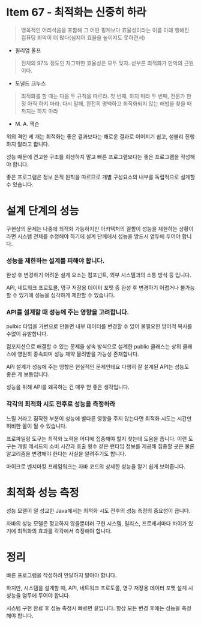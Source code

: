 # Item 67 - 최적화는 신중히 하라

> 맹목적인 어리석음을 포함해 그 어떤 핑계보다 효율성이라는 이름 아래 행해진 컴퓨팅 죄악이 더 많다(심지어 효율을 높이지도 못하면서)
- 윌리엄 울프

> 전체의 97% 정도인 자그마한 효율성은 모두 잊자. 섣부른 최적화가 만악의 근원이다.
- 도널드 크누스

> 최적화를 할 때는 다음 두 규칙을 따르라.
첫 번째, 하지 마라
두 번째, 전문가 한정 아직 하지 마라. 다시 말해, 완전히 명백하고 최적화되지 않는 해법을 찾을 때까지는 하지 마라
- M. A. 잭슨

위의 격언 세 개는 최적화는 좋은 결과보다는 해로운 결과로 이어지기 쉽고, 섣불리 진행하지 말라고 합니다.

성능 때문에 견고한 구조를 희생하지 말고 빠른 프로그램보다는 좋은 프로그램을 작성해야 합니다.

좋은 프로그램은 정보 은직 원칙을 따르므로 개별 구성요소의 내부를 독립적으로 설계할 수 있습니다.

 

# 설계 단계의 성능

구현상의 문제는 나중에 최적화 가능하지만 아키텍처의 결함이 성능을 제한하는 상황이라면 시스템 전체를 수정해야 하기에 설계 단께에서 성능을 방드시 염두에 두어야 합니다.

### 성능을 제한하는 설계를 피해야 합니다.

완성 후 변경하기 어려운 설계 요소는 컴포넌트, 외부 시스템과의 소통 방식 등 입니다. 

API, 네트워크 프로토콜, 영구 저장용 데이터 포맷 증 완성 후 변경하기 어렵거나 불가능 할 수 있기에 성능을 심각하게 제한할 수 있습니다.

### API를 설계할 때 성능에 주는 영향을 고려합니다.

pulbic 타입을 가변으로 만들면 내부 데이터를 변경할 수 있어 불필요한 방어적 복사를 수없이 유발합니다. 

컴포지션으로 해결할 수 있는 문제을 상속 방식으로 설계한 public 클래스는 상위 클래스에 영원히 종속되며 성능 제약 물려받을 가능성 존재합니다.

API 설계가 성능에 주는 영향은 현실적인 문제인데요 다행히 잘 설계된 API는 성능도 좋은 게 보통입니다. 

성능을 위해 API를 왜곡하는 건 매우 안 좋은 생각입니다.

### 각각의 최적화 시도 전후로 성능을 측정하라

느릴 거라고 짐작한 부분이 성능에 별다른 영향을 주지 않는다면 최적화 시도는 시간만 허비한 꼴이 될 수 있습니다.

프로파일링 도구는 최적화 노력을 어디에 집중해야 할지 찾는데 도움을 줍니다. 이런 도구는 개별 메서드의 소비 시간과 호출 횟수 같은 런타임 정보를 제공해 집중할 곳은 물론 알고리즘을 변경해야 한다는 사실을 알려주기도 합니다.

마이크로 벤치마킹 프레임워크는 자바 코드의 상세한 성능을 알기 쉽게 보여줍니다.

# 최적화 성능 측정

성능 모델이 덜 성교한 Java에서는 최적화 시도 전후의 성능 측정의 중요성이 큽니다.

자바의 성능 모델은 정교하지 않을뿐더러 구현 시스템, 릴리스, 프로세서마다 차이가 있기에 최적화의 효과를 각각에서 측정해야 합니다.

# 정리

빠른 프로그램을 작성하려 안달하지 말아야 합니다.

하지만, 시스템을 설계할 때, API, 네트워크 프로토콜, 영구 저장용 데이터 포맷 설계 시 성능을 염두에 두어야 합니다.

시스템 구현 완료 후 성능 측정시 빠르면 끝입니다. 항상 모든 변경 후에는 성능을 측정해야 합니다.